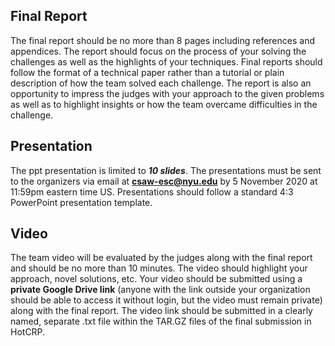 
## Final Report

The final report should be no more than 8 pages including references and appendices. The report should focus on the process of your solving the challenges as well as the highlights of your techniques. Final reports should follow the format of a technical paper rather than a tutorial or plain description of how the team solved each challenge. The report is also an opportunity to impress the judges with your approach to the given problems as well as to highlight insights or how the team overcame difficulties in the challenge.



## Presentation

The ppt presentation is limited to ***10 slides***. The presentations must be sent to the organizers via email at **csaw-esc@nyu.edu** by 5 November 2020 at 11:59pm eastern time US. Presentations should follow a standard 4:3 PowerPoint presentation template.



## Video

The team video will be evaluated by the judges along with the final report and should be no more than 10 minutes. The video should highlight your approach, novel solutions, etc. Your video should be submitted using a **private Google Drive link** (anyone with the link outside your organization should be able to access it without login, but the video must remain private) along with the final report. The video link should be submitted in a clearly named, separate .txt file within the TAR.GZ files of the final submission in HotCRP.
